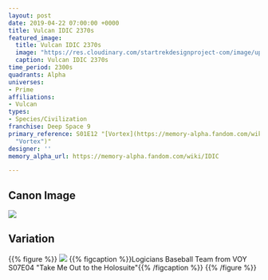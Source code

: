 ```yaml
---
layout: post
date: 2019-04-22 07:00:00 +0000
title: Vulcan IDIC 2370s
featured_image:
  title: Vulcan IDIC 2370s
  image: "https://res.cloudinary.com/startrekdesignproject-com/image/upload/v1555953262/IDIC2370s.png"
  caption: Vulcan IDIC 2370s
time_period: 2300s
quadrants: Alpha
universes:
- Prime
affiliations:
- Vulcan
types:
- Species/Civilization
franchise: Deep Space 9
primary_reference: S01E12 "[Vortex](https://memory-alpha.fandom.com/wiki/Vortex
  "Vortex")"
designer: ''
memory_alpha_url: https://memory-alpha.fandom.com/wiki/IDIC

---
```

## Canon Image

![](https://res.cloudinary.com/startrekdesignproject-com/image/upload/v1555953262/IDIC2370s1.jpg)

## Variation

{{% figure %}}
![](https://res.cloudinary.com/startrekdesignproject-com/image/upload/v1555953262/IDIC2370sVar.jpg)
{{% figcaption %}}Logicians Baseball Team from VOY S07E04 "Take Me Out to the Holosuite"{{% /figcaption %}}
{{% /figure %}}